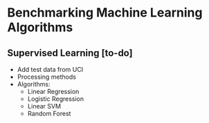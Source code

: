 # Benchmarking Machine Learning Algorithms


## Supervised Learning [to-do]
- Add test data from UCI
- Processing methods
- Algorithms:
	- Linear Regression
	- Logistic Regression
	- Linear SVM
	- Random Forest
